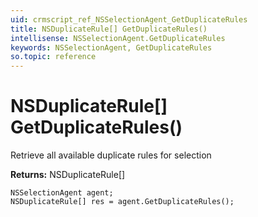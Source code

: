 ```yaml
---
uid: crmscript_ref_NSSelectionAgent_GetDuplicateRules
title: NSDuplicateRule[] GetDuplicateRules()
intellisense: NSSelectionAgent.GetDuplicateRules
keywords: NSSelectionAgent, GetDuplicateRules
so.topic: reference
---
```


# NSDuplicateRule[] GetDuplicateRules()

Retrieve all available duplicate rules for selection

**Returns:** NSDuplicateRule[]

```crmscript
NSSelectionAgent agent;
NSDuplicateRule[] res = agent.GetDuplicateRules();
```

